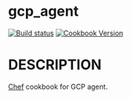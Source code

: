 # gcp_agent
[![Build status](https://ci.appveyor.com/api/projects/status/9x4uepmm1g4rktie/branch/master?svg=true)](https://ci.appveyor.com/api/projects/status/thirumoorthir/gcp-agent/branch/master) [![Cookbook Version](https://img.shields.io/cookbook/v/gcp_agent.svg)](https://supermarket.chef.io/cookbooks/gcp_agent)


# DESCRIPTION

[Chef](https://www.chef.io/chef/) cookbook for GCP agent. 